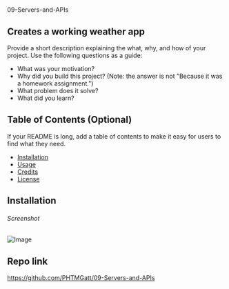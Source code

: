 # <Weather API>

09-Servers-and-APIs

## Creates a working weather app

Provide a short description explaining the what, why, and how of your project. Use the following questions as a guide:



- What was your motivation?
- Why did you build this project? (Note: the answer is not "Because it was a homework assignment.")
- What problem does it solve?
- What did you learn?

## Table of Contents (Optional)

If your README is long, add a table of contents to make it easy for users to find what they need.

- [Installation](#installation)
- [Usage](#usage)
- [Credits](#credits)
- [License](#license)

## Installation

###### Screenshot
![Image](https://github.com/user-attachments/assets/a5269e23-529b-42e6-8446-20f7a1dc0ad0)

## Repo link
https://github.com/PHTMGatt/09-Servers-and-APIs

